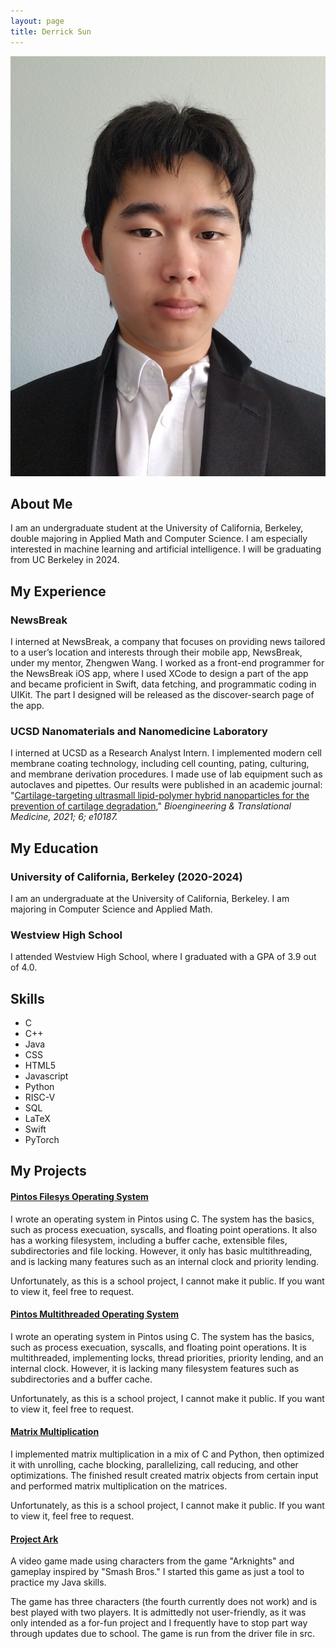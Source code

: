 ```yaml
---
layout: page
title: Derrick Sun
---
```



![image of me](./images/selfInSuit.jpg "image of me")

## About Me

I am an undergraduate student at the University of California, Berkeley, double majoring in Applied Math and Computer Science. I am especially interested in machine learning and artificial intelligence. I will be graduating from UC Berkeley in 2024.

## My Experience

### NewsBreak

I interned at NewsBreak, a company that focuses on providing news tailored to a user’s 
location and interests through their mobile app, NewsBreak, under my mentor, Zhengwen Wang. I worked as a front-end programmer for the NewsBreak iOS app, where I used XCode to design a part of the app and became proficient in Swift, data fetching, and programmatic coding in UIKit. The part I designed will be released as the discover-search page of the app.

### UCSD Nanomaterials and Nanomedicine Laboratory

I interned at UCSD as a Research Analyst Intern. I implemented modern cell membrane coating technology, including cell counting, pating, culturing, and membrane derivation procedures. I made use of lab equipment such as autoclaves and pipettes. Our results were published in an academic journal: "<a href="https://doi.org/10.1002/btm2.10187">Cartilage-targeting ultrasmall lipid-polymer hybrid nanoparticles for the prevention of cartilage degradation</a>," <i>Bioengineering & Translational Medicine, 2021; 6; e10187.</i>

## My Education

### University of California, Berkeley (2020-2024)

I am an undergraduate at the University of California, Berkeley. I am majoring in Computer Science and Applied Math.

### Westview High School

I attended Westview High School, where I graduated with a GPA of 3.9 out of 4.0.

## Skills

<ul class=skilllist>
      <li>C</li>
      <li>C++</li>
      <li>Java</li>
      <li>CSS</li>
      <li>HTML5</li>
      <li>Javascript</li>
      <li>Python</li>
      <li>RISC-V</li>
      <li>SQL</li>
      <li>LaTeX</li>
      <li>Swift</li>
      <li>PyTorch</li>
    </ul>

## My Projects

<a href="https://github.com/DerrickhSun/CS162OSFilesys">
        <h4>
          Pintos Filesys Operating System
        </h4>
      </a>
      <p>
        I wrote an operating system in Pintos using C. The system has the basics, such as process execuation, 
        syscalls, and floating point operations. It also has a working filesystem, including a buffer cache, extensible files,
        subdirectories and file locking. However, it only has basic multithreading, and is lacking many features such as 
        an internal clock and priority lending.
      </p>
      <p>
        Unfortunately, as this is a school project, I cannot make it
        public. If you want to view it, feel free to request.
      </p>
      <a href="https://github.com/DerrickhSun/CS162OSMultithreading">
        <h4>
          Pintos Multithreaded Operating System
        </h4>
      </a>
      <p>
        I wrote an operating system in Pintos using C. The system has the basics, such as process execuation, 
        syscalls, and floating point operations. It is multithreaded, implementing
        locks, thread priorities, priority lending, and an internal clock. However, it is lacking many filesystem
        features such as subdirectories and a buffer cache.
      </p>
      <p>
        Unfortunately, as this is a school project, I cannot make it
        public. If you want to view it, feel free to request.
      </p>
      <a href="https://github.com/61c-student/sp21-proj4-DerrickhSun">
        <h4>
          Matrix Multiplication
        </h4>
      </a>
      <p>
        I implemented matrix multiplication in a mix of C and Python, then optimized it
        with unrolling, cache blocking, parallelizing, call reducing, and other optimizations. 
        The finished result created matrix objects from certain input and performed 
        matrix multiplication on the matrices.
      </p>
      <p>
        Unfortunately, as this is a school project, I cannot make it
        public. If you want to view it, feel free to request.
      </p>
      <a href="https://github.com/DerrickhSun/ProjectArk">
      <h4>
        Project Ark
      </h4>
    </a>
      <p>
        A video game made using characters from the game "Arknights"
        and gameplay inspired by "Smash Bros." I started this game as just
        a tool to practice my Java skills.
      </p>
      <p>
        The game has three characters (the fourth currently does not work)
        and is best played with two players. It is admittedly not 
        user-friendly, as it was only intended as a for-fun project and 
        I frequently have to stop part way through updates due to 
        school. The game is run from the driver file in src.
      </p>